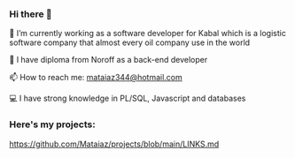 ### Hi there 👋

🔭 I’m currently working as a software developer for Kabal which is a logistic software company that almost every oil company use in the world

📖 I have diploma from Noroff as a back-end developer

📫 How to reach me: mataiaz344@hotmail.com

💻 I have strong knowledge in PL/SQL, Javascript and databases

### Here's my projects:

https://github.com/Mataiaz/projects/blob/main/LINKS.md
